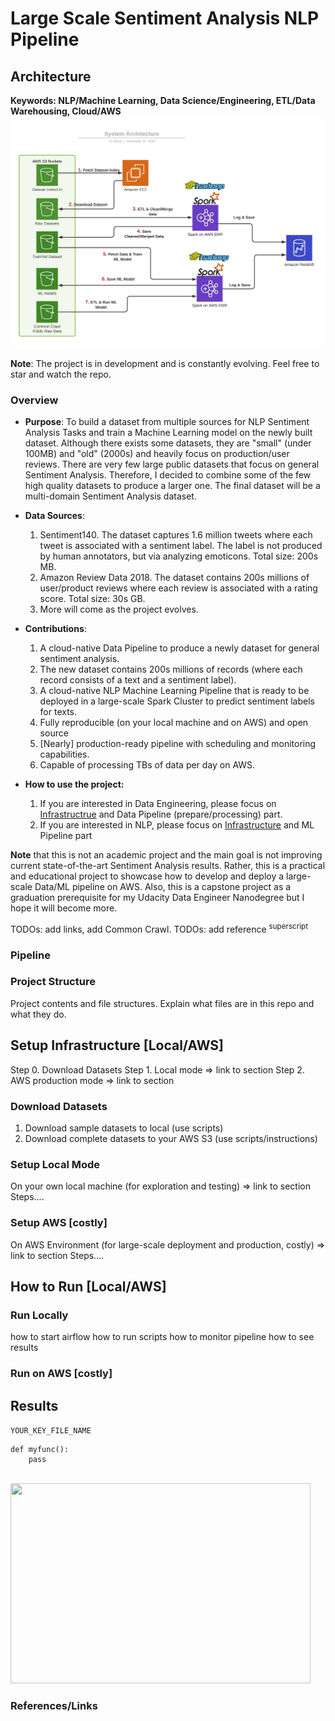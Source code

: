 # Large Scale Sentiment Analysis NLP Pipeline

## Architecture
**Keywords: NLP/Machine Learning, Data Science/Engineering, ETL/Data Warehousing, Cloud/AWS** 
<img src="assets/images/architecture.jpeg" align="centre">

**Note**: The project is in development and is constantly evolving. Feel free to star and watch the repo.

### Overview
- **Purpose**: To build a dataset from multiple sources for NLP Sentiment Analysis Tasks and train a Machine Learning model on the newly 
built dataset. Although there exists some datasets, they are "small" (under 100MB) and "old" (2000s) and heavily focus on production/user reviews. There are very few large public datasets that focus on general Sentiment Analysis. Therefore, I decided to combine some of the few high quality datasets to produce a larger one. The final dataset will 
be a multi-domain Sentiment Analysis dataset.<br/>

- **Data Sources**: 
	1. Sentiment140. The dataset captures 1.6 million tweets where each tweet is associated with a sentiment label. The label is not produced by human annotators, but via analyzing emoticons. Total size: 200s MB.
	2. Amazon Review Data 2018. The dataset contains 200s millions of user/product reviews where each review is associated with a rating score. Total size: 30s GB.
	3. More will come as the project evolves. 

- **Contributions**:
	1. A cloud-native Data Pipeline to produce a newly dataset for general sentiment analysis.
	2. The new dataset contains 200s millions of records (where each record consists of a text and a sentiment label).
	3. A cloud-native NLP Machine Learning Pipeline that is ready to be deployed in a large-scale Spark Cluster to predict sentiment labels for texts.
	4. Fully reproducible (on your local machine and on AWS) and open source
	5. [Nearly] production-ready pipeline with scheduling and monitoring capabilities.
	6. Capable of processing TBs of data per day on AWS.

- **How to use the project:**
	1. If you are interested in Data Engineering, please focus on [Infrastructrue](#setup-infrastructure-[local/aws]) and Data Pipeline (prepare/processing) part.
	2. If you are interested in NLP, please focus on [Infrastructure](#setup-local-mode) and ML Pipeline part

**Note** that this is not an academic project and the main goal is not improving current state-of-the-art Sentiment Analysis results. Rather, this is a practical and 
educational project to showcase how to develop and deploy a large-scale Data/ML pipeline on AWS. Also, this is a capstone project as a graduation prerequisite for my Udacity 
Data Engineer Nanodegree but I hope it will become more.

TODOs: add links, add Common Crawl. 
TODOs: add reference <sup>superscript</sup>

### Pipeline 

### Project Structure
Project contents and file structures.
Explain what files are in this repo and what they do.

## Setup Infrastructure [Local/AWS]
Step 0. Download Datasets
Step 1. Local mode => link to section
Step 2. AWS production mode => link to section

### Download Datasets
1. Download sample datasets to local (use scripts)
2. Download complete datasets to your AWS S3 (use scripts/instructions)

### Setup Local Mode
On your own local machine (for exploration and testing) => link to section
Steps....

### Setup AWS [costly]
On AWS Environment (for large-scale deployment and production, costly) => link to section
Steps....


## How to Run [Local/AWS]

### Run Locally
how to start airflow
how to run scripts
how to monitor pipeline
how to see results

### Run on AWS [costly]


## Results

``YOUR_KEY_FILE_NAME``

```
def myfunc():
	pass
```

<br    ><img src="assets/images/architecture.jpg" width="480" height="320" align="centre">

### References/Links
